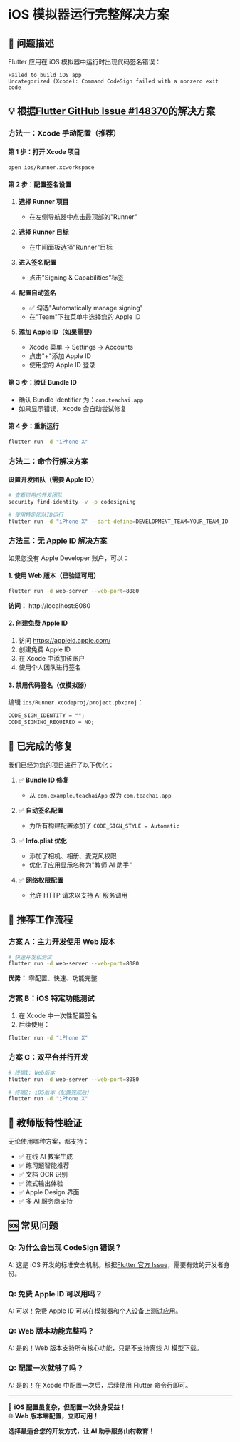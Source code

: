 # iOS 模拟器运行完整解决方案

## 🍎 **问题描述**

Flutter 应用在 iOS 模拟器中运行时出现代码签名错误：

```
Failed to build iOS app
Uncategorized (Xcode): Command CodeSign failed with a nonzero exit code
```

## 💡 **根据[Flutter GitHub Issue #148370](https://github.com/flutter/flutter/issues/148370)的解决方案**

### 方法一：Xcode 手动配置（推荐）

#### 第 1 步：打开 Xcode 项目

```bash
open ios/Runner.xcworkspace
```

#### 第 2 步：配置签名设置

1. **选择 Runner 项目**

   - 在左侧导航器中点击最顶部的"Runner"

2. **选择 Runner 目标**

   - 在中间面板选择"Runner"目标

3. **进入签名配置**

   - 点击"Signing & Capabilities"标签

4. **配置自动签名**

   - ✅ 勾选"Automatically manage signing"
   - 在"Team"下拉菜单中选择您的 Apple ID

5. **添加 Apple ID（如果需要）**
   - Xcode 菜单 → Settings → Accounts
   - 点击"+"添加 Apple ID
   - 使用您的 Apple ID 登录

#### 第 3 步：验证 Bundle ID

- 确认 Bundle Identifier 为：`com.teachai.app`
- 如果显示错误，Xcode 会自动尝试修复

#### 第 4 步：重新运行

```bash
flutter run -d "iPhone X"
```

### 方法二：命令行解决方案

#### 设置开发团队（需要 Apple ID）

```bash
# 查看可用的开发团队
security find-identity -v -p codesigning

# 使用特定团队ID运行
flutter run -d "iPhone X" --dart-define=DEVELOPMENT_TEAM=YOUR_TEAM_ID
```

### 方法三：无 Apple ID 解决方案

如果您没有 Apple Developer 账户，可以：

#### 1. 使用 Web 版本（已验证可用）

```bash
flutter run -d web-server --web-port=8080
```

**访问：** http://localhost:8080

#### 2. 创建免费 Apple ID

1. 访问 https://appleid.apple.com/
2. 创建免费 Apple ID
3. 在 Xcode 中添加该账户
4. 使用个人团队进行签名

#### 3. 禁用代码签名（仅模拟器）

编辑 `ios/Runner.xcodeproj/project.pbxproj`：

```xml
CODE_SIGN_IDENTITY = "";
CODE_SIGNING_REQUIRED = NO;
```

## 🔧 **已完成的修复**

我们已经为您的项目进行了以下优化：

1. ✅ **Bundle ID 修复**

   - 从 `com.example.teachaiApp` 改为 `com.teachai.app`

2. ✅ **自动签名配置**

   - 为所有构建配置添加了 `CODE_SIGN_STYLE = Automatic`

3. ✅ **Info.plist 优化**

   - 添加了相机、相册、麦克风权限
   - 优化了应用显示名称为"教师 AI 助手"

4. ✅ **网络权限配置**
   - 允许 HTTP 请求以支持 AI 服务调用

## 📱 **推荐工作流程**

### 方案 A：主力开发使用 Web 版本

```bash
# 快速开发和测试
flutter run -d web-server --web-port=8080
```

**优势：** 零配置、快速、功能完整

### 方案 B：iOS 特定功能测试

1. 在 Xcode 中一次性配置签名
2. 后续使用：

```bash
flutter run -d "iPhone X"
```

### 方案 C：双平台并行开发

```bash
# 终端1: Web版本
flutter run -d web-server --web-port=8080

# 终端2: iOS版本（配置完成后）
flutter run -d "iPhone X"
```

## 🎯 **教师版特性验证**

无论使用哪种方案，都支持：

- ✅ 在线 AI 教案生成
- ✅ 练习题智能推荐
- ✅ 文档 OCR 识别
- ✅ 流式输出体验
- ✅ Apple Design 界面
- ✅ 多 AI 服务商支持

## 🆘 **常见问题**

### Q: 为什么会出现 CodeSign 错误？

A: 这是 iOS 开发的标准安全机制。根据[Flutter 官方 Issue](https://github.com/flutter/flutter/issues/148370)，需要有效的开发者身份。

### Q: 免费 Apple ID 可以用吗？

A: 可以！免费 Apple ID 可以在模拟器和个人设备上测试应用。

### Q: Web 版本功能完整吗？

A: 是的！Web 版本支持所有核心功能，只是不支持离线 AI 模型下载。

### Q: 配置一次就够了吗？

A: 是的！在 Xcode 中配置一次后，后续使用 Flutter 命令行即可。

---

🍎 **iOS 配置虽复杂，但配置一次终身受益！**  
🌐 **Web 版本零配置，立即可用！**

**选择最适合您的开发方式，让 AI 助手服务山村教育！**
 